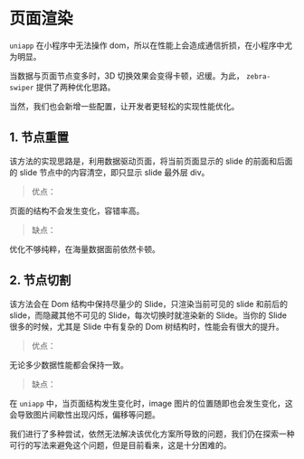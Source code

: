 # 页面渲染

`uniapp` 在小程序中无法操作 dom，所以在性能上会造成通信折损，在小程序中尤为明显。

当数据与页面节点变多时，3D 切换效果会变得卡顿，迟缓。为此， `zebra-swiper` 提供了两种优化思路。

当然，我们也会新增一些配置，让开发者更轻松的实现性能优化。

## 1. 节点重置

该方法的实现思路是，利用数据驱动页面，将当前页面显示的 slide 的前面和后面的 slide 节点中的内容清空，即只显示 slide 最外层 div。

> 优点：

页面的结构不会发生变化，容错率高。

> 缺点：

优化不够纯粹，在海量数据面前依然卡顿。

## 2. 节点切割

该方法会在 Dom 结构中保持尽量少的 Slide，只渲染当前可见的 slide 和前后的 slide，而隐藏其他不可见的 Slide，每次切换时就渲染新的 Slide。当你的 Slide 很多的时候，尤其是 Slide 中有复杂的 Dom 树结构时，性能会有很大的提升。

> 优点：

无论多少数据性能都会保持一致。

> 缺点：

在 `uniapp` 中，当页面结构发生变化时，image 图片的位置随即也会发生变化，这会导致图片间歇性出现闪烁，偏移等问题。

我们进行了多种尝试，依然无法解决该优化方案所导致的问题，我们仍在探索一种可行的写法来避免这个问题，但是目前看来，这是十分困难的。
